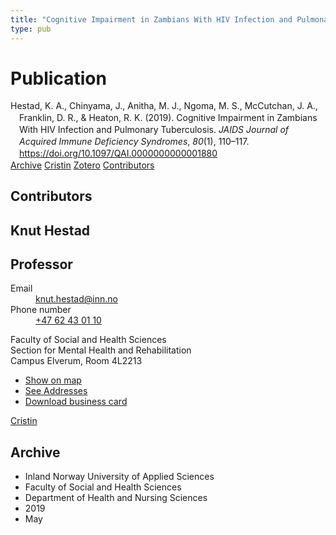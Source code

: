 ```yaml
---
title: "Cognitive Impairment in Zambians With HIV Infection and Pulmonary Tuberculosis"
type: pub
---
```

<h1>Publication</h1>
<article id="csl-bib-container-J9L7XMX2" class="csl-bib-container">
  <div class="csl-bib-body" style="line-height: 1.35; padding-left: 1em; text-indent:-1em;">
  <div class="csl-entry">Hestad, K. A., Chinyama, J., Anitha, M. J., Ngoma, M. S., McCutchan, J. A., Franklin, D. R., &amp; Heaton, R. K. (2019). Cognitive Impairment in Zambians With HIV Infection and Pulmonary Tuberculosis. <i>JAIDS Journal of Acquired Immune Deficiency Syndromes</i>, <i>80</i>(1), 110&#x2013;117. <a href="https://doi.org/10.1097/QAI.0000000000001880">https://doi.org/10.1097/QAI.0000000000001880</a></div>
</div>
  <div class="csl-bib-buttons">
    <a href="#taxonomy-article-J9L7XMX2" class="csl-bib-button">Archive</a>
    <a href="https://app.cristin.no/results/show.jsf?id=1695642" alt="Cristin URL" class="csl-bib-button">Cristin</a>
    <a href="http://zotero.org/groups/5022929/items/J9L7XMX2" alt="Zotero URL" class="csl-bib-button">Zotero</a>
    <a href="#contributors-article-J9L7XMX2" class="csl-bib-button">Contributors</a>
  </div>
  <div id="csl-bib-meta-container-J9L7XMX2"></div>
</article>
<div id="csl-bib-meta-J9L7XMX2" class="csl-bib-meta">
  <article id="contributors-article-J9L7XMX2" class="contributors-article">
    <h1>Contributors</h1>
    <div class="personas">
<div class="vrtx-hinn-person-card">
<div class="photo">
<i class="lar la-user-circle missing-person"></i>
</div>
<div class="info">
<hgroup><h1>Knut Hestad</h1>
<h2>Professor</h2>
</hgroup><dl>
<dt>Email</dt>
<dd>
<a href="mailto:knut.hestad@inn.no">knut.hestad@inn.no</a>
</dd>
<dt>Phone number</dt>
<dd><a href="tel:+4762430110">
+47 62 43 01 10
</a></dd>
</dl>
<p>
Faculty of Social and Health Sciences<br>
Section for Mental Health and Rehabilitation<br>
Campus Elverum,
Room 4L2213
</p>
<ul class="vrtx-hinn-links">
<li><a href="https://www.google.com/maps?q=60.88177,11.53669">Show on map</a></li>
<li><a href="https://www.inn.no/english/find-an-employee/knut-hestad.html#vrtx-hinn-addresses">See Addresses</a></li>
<li><a href="https://www.inn.no/english/find-an-employee/knut-hestad.html?vrtx=vcf">Download business card</a></li>
</ul>
</div>
</div>
<a href="https://app.cristin.no/persons/show.jsf?id=43557" alt="Cristin URL" class="personas-cristin">Cristin</a>
</div>
  </article>
  <article id="taxonomy-article-J9L7XMX2" class="taxonomy-article">
    <h1>Archive</h1>
    <ul>
      <li>Inland Norway University of Applied Sciences</li>
      <li>Faculty of Social and Health Sciences</li>
      <li>Department of Health and Nursing Sciences</li>
      <li>2019</li>
      <li>May</li>
    </ul>
  </article>
</div>
